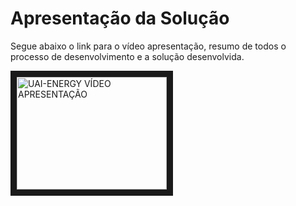 # Apresentação da Solução

Segue abaixo o link para o vídeo apresentação, resumo de todos o processo de desenvolvimento e a solução desenvolvida.

<a href="https://www.youtube.com/embed/vH2WVrjD9yk" target="_blank"><img src="http://i1.ytimg.com/vi/vH2WVrjD9yk/mqdefault.jpg" 
alt="UAI-ENERGY VÍDEO APRESENTAÇÃO" width="240" height="180" border="10" /></a>
